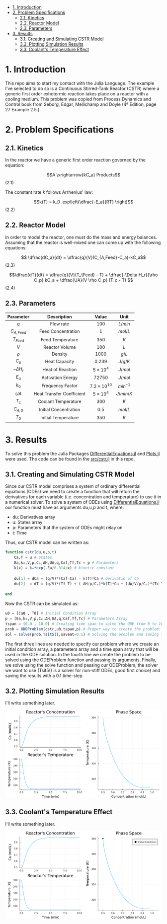 - [1. Introduction](#1-introduction)
- [2. Problem Specifications](#2-problem-specifications)
  - [2.1. Kinetics](#21-kinetics)
  - [2.2. Reactor Model](#22-reactor-model)
  - [2.3. Parameters](#23-parameters)
- [3. Results](#3-results)
  - [3.1. Creating and Simulating CSTR Model](#31-creating-and-simulating-cstr-model)
  - [3.2. Plotting Simulation Results](#32-plotting-simulation-results)
  - [3.3. Coolant's Temperature Effect](#33-coolants-temperature-effect)


# 1. Introduction

This repo aims to start my contact with the Julia Language. The example I've selected to do so is a Continuous Stirred-Tank Reactor (CSTR) where a generic first order exhotermic reaction takes place on a reactor with a cooling medium. This problem was copied from Process Dynamics and Control book from Seborg, Edgar, Mellichamp and Doyle (4ª Edition, page 27 Example 2.5.).

# 2. Problem Specifications

## 2.1. Kinetics

In the reactor we have a generic first order reaction governed by the equation: 

$$A \xrightarrow{kC_a} Products$$ (2.1)

The constant rate $k$ follows Arrhenius' law:

$$k(T) = k_0 .exp\left(\dfrac{-E_a}{RT} \right)$$ (2.2)

## 2.2. Reactor Model

In order to model the reactor, one must do the mass and energy balances. Assuming that the reactor is well-mixed one can come up with the following equations:

$$ \dfrac{dC_a}{dt} = \dfrac{q}{V}(C_{A,Feed}-C_a)-kC_a$$ (2.3)

$$\dfrac{dT}{dt} = \dfrac{q}{V}(T_{Feed} - T) + \dfrac{-\Delta H_r}{\rho C_p} kC_a + \dfrac{UA}{V \rho C_p} (T_c - T) $$ (2.4)

## 2.3. Parameters

|   Parameter   | Description               |       Value        | Unit      |
| :-----------: | :------------------------: | :----------------: | :--------: |
|      $q$      | Flow rate                 |       $100$        | $L/min$   |
| $C_{A,Feed}$  | Feed Concentration        |        $1$         | $mol/L$   |
|  $T_{Feed}$   | Feed Temperature          |       $350$        | $K$       |
|      $V$      | Reactor Volume            |       $100$        | $L$       |
|    $\rho$     | Density                   |       $1000$       | $g/L$    |
|     $C_p$     | Heat Capacity             |      $0.239$       | $J/g/K$  |
| $-\Delta H_r$ | Heat of Reaction          |   $5\times10^4$    | $J/mol$  |
|     $E_a$     | Activation Energy         |      $72750$       | $J/mol$  |
|     $k_0$     | Frequency Factor          | $7.2\times10^{10}$ | $min^{-1}$  |
|     $UA$      | Heat Transfer Coefficient |   $5\times10^4$    | $J/min/K$ |
|     $T_c$     | Coolant Temperature       |       $300$        | $K$      |
|   $C_{A,0}$   | Initial Concentration     |       $0.5$        | $mol/L$   |
|     $T_0$     | Initial Temperature       |       $350$        | $K$       |


# 3. Results

To solve this problem the Julia Packages [DifferentialEquations.jl](https://diffeq.sciml.ai/stable/tutorials/ode_example/) and [Plots.jl](http://docs.juliaplots.org/latest/tutorial/#tutorial) were used. The code can be found in the [src/cstr.jl](src/cstr.jl) in this repo.

## 3.1. Creating and Simulating CSTR Model


Since our CSTR model comprises a system of ordinary differential equations (ODEs) we need to create a function that will return the derivatives for each variable (i.e. concentration and temperature) to use it in a numerical solver. To solve a system of ODEs using [DifferentialEquations.jl](https://diffeq.sciml.ai/stable/tutorials/ode_example/) our function must have as arguments du,u,p and t, where:

- du: Derivatives array
- u: States array
- p: Parameters that the system of ODEs might relay on
- t: Time  

Thus, our CSTR model can be written as:

```julia
function cstr(du,u,p,t)
    Ca,T = u # States
    Ea,k₀,V,ρ,Cₚ,ΔH,UA,q,Caf,Tf,Tc = p # Parameters
    k(x) = k₀*exp(-Ea/8.314/x) # kinetic constant

    du[1] = dCa = (q/V)*(Caf-Ca) - k(T)*Ca # derivatie of Ca
    du[2]  = dT = (q/V)*(Tf-T) + (-ΔH/ρ/Cₚ)*k(T)*Ca + (UA/V/ρ/Cₚ)*(Tc-T) # Derivative of T

end
```
Now the CSTR can be simulated as:

```julia
u0 = [Ca0 , T0] # Initial Condition Array
p = [Ea,k₀,V,ρ,Cₚ,ΔH,UA,q,Caf,Tf,Tc] # Parameters Array
tspan = (0.0 , 10.0) # Creating time span to solve the ODE from 0 to 10 min
prob = ODEProblem(cstr,u0,tspan,p) # Proper way to create the problem: ODEProblem(model,u0,tspan,p)
sol = solve(prob,Tsit5(),saveat=0.1) # Solving the problem and saving the results at each 0.1 min
```

The first three lines are needed to specify our problem where we create an initial condition array, a parameters array and a time span array that will be used in the ODE solution. In the fourth line we create the problem to be solved using the ODEProblem function and passing its arguments. Finally, we solve using the solve function and passing our ODEProblem, the solver we want to use (Tsit5() is a solver for non-stiff ODEs, good first choice) and saving the results with a 0.1 time-step.

## 3.2. Plotting Simulation Results

I'll write something later.

![](Images/all_in_one.png)

## 3.3. Coolant's Temperature Effect

I'll write something later.

![](Images/cstr_coolant_effect.gif)
